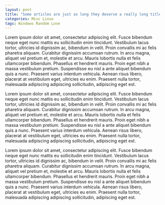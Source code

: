 ```yaml
---
layout: post
title: "Some articles are just so long they deserve a really long title to see if things will break well"
categories: Misc Linux
tags: Windows Random Love
---
```


Lorem ipsum dolor sit amet, consectetur adipiscing elit. Fusce bibendum neque eget nunc mattis eu sollicitudin enim tincidunt. 
Vestibulum lacus tortor, ultricies id dignissim ac, bibendum in velit. Proin convallis mi ac felis pharetra aliquam. Curabitur 
dignissim accumsan rutrum. In arcu magna, aliquet vel pretium et, molestie et arcu. Mauris lobortis nulla et felis ullamcorper 
bibendum. Phasellus et hendrerit mauris. Proin eget nibh a massa vestibulum pretium. Suspendisse eu nisl a ante aliquet 
bibendum quis a nunc. Praesent varius interdum vehicula. Aenean risus libero, placerat at vestibulum eget, ultricies eu enim. 
Praesent nulla tortor, malesuada adipiscing adipiscing sollicitudin, adipiscing eget est.

Lorem ipsum dolor sit amet, consectetur adipiscing elit. Fusce bibendum neque eget nunc mattis eu sollicitudin enim tincidunt. 
Vestibulum lacus tortor, ultricies id dignissim ac, bibendum in velit. Proin convallis mi ac felis pharetra aliquam. Curabitur 
dignissim accumsan rutrum. In arcu magna, aliquet vel pretium et, molestie et arcu. Mauris lobortis nulla et felis ullamcorper 
bibendum. Phasellus et hendrerit mauris. Proin eget nibh a massa vestibulum pretium. Suspendisse eu nisl a ante aliquet 
bibendum quis a nunc. Praesent varius interdum vehicula. Aenean risus libero, placerat at vestibulum eget, ultricies eu enim. 
Praesent nulla tortor, malesuada adipiscing adipiscing sollicitudin, adipiscing eget est.

Lorem ipsum dolor sit amet, consectetur adipiscing elit. Fusce bibendum neque eget nunc mattis eu sollicitudin enim tincidunt. 
Vestibulum lacus tortor, ultricies id dignissim ac, bibendum in velit. Proin convallis mi ac felis pharetra aliquam. Curabitur 
dignissim accumsan rutrum. In arcu magna, aliquet vel pretium et, molestie et arcu. Mauris lobortis nulla et felis ullamcorper 
bibendum. Phasellus et hendrerit mauris. Proin eget nibh a massa vestibulum pretium. Suspendisse eu nisl a ante aliquet 
bibendum quis a nunc. Praesent varius interdum vehicula. Aenean risus libero, placerat at vestibulum eget, ultricies eu enim. 
Praesent nulla tortor, malesuada adipiscing adipiscing sollicitudin, adipiscing eget est.


